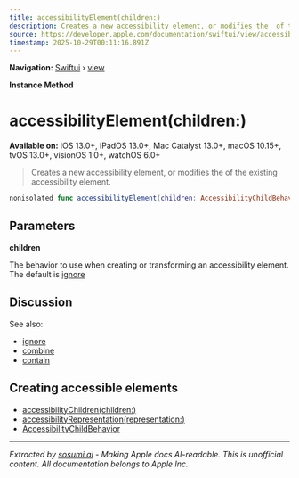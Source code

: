 ```yaml
---
title: accessibilityElement(children:)
description: Creates a new accessibility element, or modifies the  of the existing accessibility element.
source: https://developer.apple.com/documentation/swiftui/view/accessibilityelement(children:)
timestamp: 2025-10-29T00:11:16.891Z
---
```


**Navigation:** [Swiftui](/documentation/swiftui) › [view](/documentation/swiftui/view)

**Instance Method**

# accessibilityElement(children:)

**Available on:** iOS 13.0+, iPadOS 13.0+, Mac Catalyst 13.0+, macOS 10.15+, tvOS 13.0+, visionOS 1.0+, watchOS 6.0+

> Creates a new accessibility element, or modifies the  of the existing accessibility element.

```swift
nonisolated func accessibilityElement(children: AccessibilityChildBehavior = .ignore) -> some View
```

## Parameters

**children**

The behavior to use when creating or transforming an accessibility element. The default is [ignore](/documentation/swiftui/accessibilitychildbehavior/ignore)



## Discussion

See also:

- [ignore](/documentation/swiftui/accessibilitychildbehavior/ignore)
- [combine](/documentation/swiftui/accessibilitychildbehavior/combine)
- [contain](/documentation/swiftui/accessibilitychildbehavior/contain)

## Creating accessible elements

- [accessibilityChildren(children:)](/documentation/swiftui/view/accessibilitychildren(children:))
- [accessibilityRepresentation(representation:)](/documentation/swiftui/view/accessibilityrepresentation(representation:))
- [AccessibilityChildBehavior](/documentation/swiftui/accessibilitychildbehavior)

---

*Extracted by [sosumi.ai](https://sosumi.ai) - Making Apple docs AI-readable.*
*This is unofficial content. All documentation belongs to Apple Inc.*
